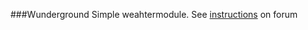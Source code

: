 ###Wunderground
Simple weahtermodule. See [instructions](http://forum.z-wave.me/viewtopic.php?f=3424&t=21246) on forum

